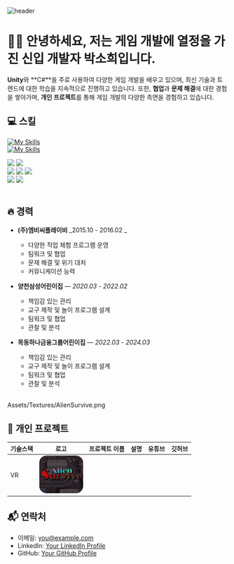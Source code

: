![header](https://capsule-render.vercel.app/api?type=waving&color=FAD0C9&height=300&section=header&text=SoHee's%20GitHub&fontSize=90&fontColor=000000&animation=fadeIn&textAlign=center&lineHeight=70)

# 🧑‍💻 안녕하세요, 저는 **게임 개발**에 열정을 가진 **신입 개발자** **박소희**입니다.
**Unity**와 **C#**을 주로 사용하여 다양한 게임 개발을 배우고 있으며, 최신 기술과 트렌드에 대한 학습을 지속적으로 진행하고 있습니다. 또한, **협업**과 **문제 해결**에 대한 경험을 쌓아가며, **개인 프로젝트**를 통해 게임 개발의 다양한 측면을 경험하고 있습니다.

## 💻 스킬
  [![My Skills](https://skillicons.dev/icons?i=visualstudio,ps,pr&theme=light)](https://skillicons.dev)
  <br>
  [![My Skills](https://skillicons.dev/icons?i=unity,unreal&theme=light)](https://skillicons.dev)
  
<div>
  <img src="https://img.shields.io/badge/c-A8B9CC?style=for-the-badge&logo=c&logoColor=white">
  <img src="https://img.shields.io/badge/c++-00599C?style=for-the-badge&logo=c%2B%2B&logoColor=white">
</div>
<div>
  <img src="https://img.shields.io/badge/Photon-004480?style=for-the-badge&logo=Photon&logoColor=white">
  <img src="https://img.shields.io/badge/JavaScript-F7DF1E?style=for-the-badge&logo=JavaScript&logoColor=white">
  <img src="https://img.shields.io/badge/jquery-0769AD?style=for-the-badge&logo=jqueryt&logoColor=white">
</div>
<div>
   <img src="https://img.shields.io/badge/Notion-000000?style=for-the-badge&logo=Notion&logoColor=white">
   <img src="https://img.shields.io/badge/github-181717?style=for-the-badge&logo=github&logoColor=white">
</div>

<br>

## 🔥 경력
- **(주)엠비씨플레이비**
  _2015.10 - 2016.02 _  
  - 다양한 직업 체험 프로그램 운영
  - 팀워크 및 협업
  - 문제 해결 및 위기 대처
  - 커뮤니케이션 능력

  
- **양천삼성어린이집** — 
  _2020.03 - 2022.02_  
  - 책임감 있는 관리
  - 교구 제작 및 놀이 프로그램 설계
  - 팀워크 및 협업
  - 관찰 및 분석
 
      
- **목동하나금융그룹어린이집** — 
  _2022.03 - 2024.03_  
  - 책임감 있는 관리
  - 교구 제작 및 놀이 프로그램 설계
  - 팀워크 및 협업
  - 관찰 및 분석
  
<br>
Assets/Textures/AlienSurvive.png

## 📁 개인 프로젝트

|기술스택|로고|프로젝트 이름|설명|유튜브| 깃허브|
|-------|----|------------|----|----|------|
|VR| <img src="https://github.com/SoheePak/Alien-Survive/blob/main/Assets/Textures/AlienSurvive.png" width="100">


## 📬 연락처
- 이메일: [you@example.com](mailto:you@example.com)
- LinkedIn: [Your LinkedIn Profile](https://www.linkedin.com/in/your-linkedin)
- GitHub: [Your GitHub Profile](https://github.com/YourUsername)

